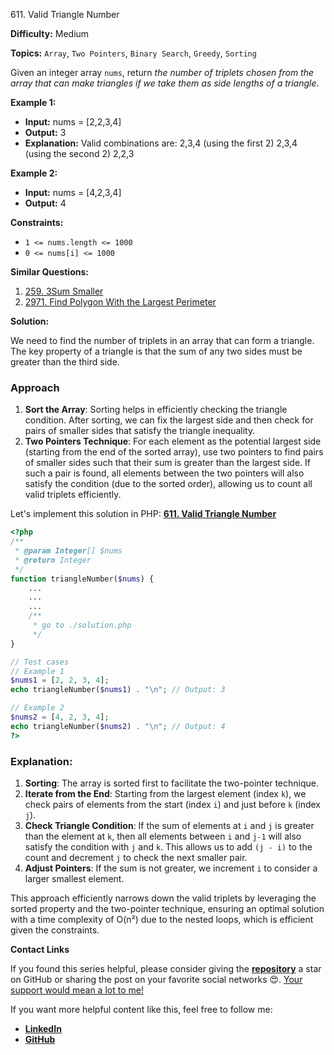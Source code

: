 611\. Valid Triangle Number

**Difficulty:** Medium

**Topics:** `Array`, `Two Pointers`, `Binary Search`, `Greedy`, `Sorting`

Given an integer array `nums`, return _the number of triplets chosen from the array that can make triangles if we take them as side lengths of a triangle_.

**Example 1:**

- **Input:** nums = [2,2,3,4]
- **Output:** 3
- **Explanation:** Valid combinations are:
  2,3,4 (using the first 2)
  2,3,4 (using the second 2)
  2,2,3

**Example 2:**

- **Input:** nums = [4,2,3,4]
- **Output:** 4

**Constraints:**

- `1 <= nums.length <= 1000`
- `0 <= nums[i] <= 1000`



**Similar Questions:**
1. [259. 3Sum Smaller](https://github.com/mah-shamim/leet-code-in-php/tree/main/algorithms/000259-3sum-smaller)
2. [2971. Find Polygon With the Largest Perimeter](https://github.com/mah-shamim/leet-code-in-php/tree/main/algorithms/002971-find-polygon-with-the-largest-perimeter)






**Solution:**

We need to find the number of triplets in an array that can form a triangle. The key property of a triangle is that the sum of any two sides must be greater than the third side.

### Approach
1. **Sort the Array**: Sorting helps in efficiently checking the triangle condition. After sorting, we can fix the largest side and then check for pairs of smaller sides that satisfy the triangle inequality.
2. **Two Pointers Technique**: For each element as the potential largest side (starting from the end of the sorted array), use two pointers to find pairs of smaller sides such that their sum is greater than the largest side. If such a pair is found, all elements between the two pointers will also satisfy the condition (due to the sorted order), allowing us to count all valid triplets efficiently.

Let's implement this solution in PHP: **[611. Valid Triangle Number](https://github.com/mah-shamim/leet-code-in-php/tree/main/algorithms/000611-valid-triangle-number/solution.php)**

```php
<?php
/**
 * @param Integer[] $nums
 * @return Integer
 */
function triangleNumber($nums) {
    ...
    ...
    ...
    /**
     * go to ./solution.php
     */
}

// Test cases
// Example 1
$nums1 = [2, 2, 3, 4];
echo triangleNumber($nums1) . "\n"; // Output: 3

// Example 2
$nums2 = [4, 2, 3, 4];
echo triangleNumber($nums2) . "\n"; // Output: 4
?>
```

### Explanation:

1. **Sorting**: The array is sorted first to facilitate the two-pointer technique.
2. **Iterate from the End**: Starting from the largest element (index `k`), we check pairs of elements from the start (index `i`) and just before `k` (index `j`).
3. **Check Triangle Condition**: If the sum of elements at `i` and `j` is greater than the element at `k`, then all elements between `i` and `j-1` will also satisfy the condition with `j` and `k`. This allows us to add `(j - i)` to the count and decrement `j` to check the next smaller pair.
4. **Adjust Pointers**: If the sum is not greater, we increment `i` to consider a larger smallest element.

This approach efficiently narrows down the valid triplets by leveraging the sorted property and the two-pointer technique, ensuring an optimal solution with a time complexity of O(n²) due to the nested loops, which is efficient given the constraints.

**Contact Links**

If you found this series helpful, please consider giving the **[repository](https://github.com/mah-shamim/leet-code-in-php)** a star on GitHub or sharing the post on your favorite social networks 😍. [Your support would mean a lot to me!](https://jackaltimer.com/hzk8jsphf8?key=5ba736283dafd7f94a84865e3cc3d775)

If you want more helpful content like this, feel free to follow me:

- **[LinkedIn](https://www.linkedin.com/in/arifulhaque/)**
- **[GitHub](https://github.com/mah-shamim)**